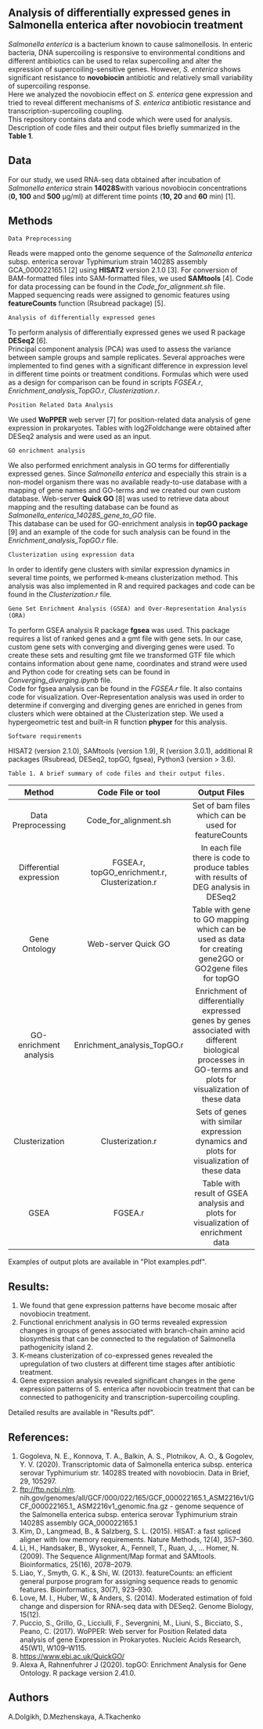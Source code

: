 ## Analysis of differentially expressed genes in Salmonella enterica after novobiocin treatment

*Salmonella enterica* is a bacterium known to cause salmonellosis. In enteric bacteria, DNA supercoiling is responsive to environmental conditions and different antibiotics can be used to relax supercoiling and alter the expression of supercoiling-sensitive genes. However, *S. enterica* shows significant resistance to **novobiocin** antibiotic and relatively small variability of supercoiling response.\
Here we analyzed the novobiocin effect on *S. enterica* gene expression and tried to reveal different mechanisms of *S. enterica* antibiotic resistance and transcription-supercoiling coupling.\
	This repository contains data and code which were used for analysis. Description of code files and their output files briefly summarized in the **Table 1**.


## Data

For our study, we used RNA-seq data obtained after incubation of *Salmonella enterica* strain **14028S**with various novobiocin concentrations (**0, 100** and **500** μg/ml) at different time points (**10, 20** and **60** min) [1].

## Methods

	Data Preprocessing
Reads were mapped onto the genome sequence of the *Salmonella enterica* subsp. enterica serovar Typhimurium strain 14028S assembly GCA_000022165.1 [2] using **HISAT2** version 2.1.0 [3]. For conversion of BAM-formatted files into SAM-formatted files, we used **SAMtools** [4]. Code for data processing can be found in the *Code_for_alignment.sh* file.\
Mapped sequencing reads were assigned  to genomic features using **featureCounts** function (Rsubread package) [5]. 

	Analysis of differentially expressed genes
To perform analysis of differentially expressed genes we used R package **DESeq2** [6].\
Principal component analysis (PCA) was used to assess the variance between sample groups and sample replicates. Several approaches were implemented to find genes with a significant difference in expression level in different time points or treatment conditions. Formulas which were used as a design for comparison can be found in scripts *FGSEA.r*, *Enrichment_analysis_TopGO.r*, *Clusterization.r*. 

	Position Related Data Analysis
We used **WoPPER** web server [7] for position-related data analysis of gene expression in prokaryotes. Tables with log2Foldchange were obtained after DESeq2 analysis and were used as an input.

	GO enrichment analysis
We also performed enrichment analysis in GO terms for differentially expressed genes. Since *Salmonella enterica* and especially this strain is a non-model organism there was no available ready-to-use database with a mapping of gene names and GO-terms and we created our own custom database. Web-server **Quick GO** [8] was used to retrieve data about mapping and the resulting database can be found as *Salmonella_enterica_14028S_gene_to_GO* file.\
This database can be used for GO-enrichment analysis in **topGO package**  [9] and an example of the code for such analysis can be found in the *Enrichment_analysis_TopGO.r* file.

	Clusterization using expression data
In order to identify gene clusters with similar expression dynamics in several time points, we performed k-means clusterization method. This analysis was also implemented in R and required packages and code can be found in the *Сlusterization.r* file. 

	Gene Set Enrichment Analysis (GSEA) and Over-Representation Analysis (ORA)
To perform GSEA analysis R package **fgsea** was used. This package requires a list of ranked genes and a gmt file with gene sets. In our case, custom gene sets with converging and diverging genes were used. To create these sets and resulting gmt file we transformed GTF file which contains information about gene name, coordinates and strand were used and Python code for creating sets can be found in *Converging_diverging.ipynb* file.\
Code for fgsea analysis can be found in the *FGSEA.r* file. It also contains code for visualization.
Over-Representation analysis was used in order to determine if converging and diverging genes are enriched in genes from clusters which were obtained at the Clusterization step. We used a hypergeometric test and built-in R function **phyper** for this analysis. 
 
	Software requirements
HISAT2 (version 2.1.0), SAMtools (version 1.9), R (version 3.0.1), additional R packages (Rsubread, DESeq2, topGO, fgsea), Python3 (version > 3.6). 

	Table 1. A brief summary of code files and their output files.

| Method | Code File or tool | Output Files |
| :---:  | :---:  | :---:  |
| Data Preprocessing  | Code_for_alignment.sh | Set of bam files which can be used for featureCounts |
| Differential expression | FGSEA.r, topGO_enrichment.r, Clusterization.r | In each file there is code to produce tables with results of DEG analysis in DESeq2 |
| Gene Ontology  |Web-server Quick GO  | Table with gene to GO mapping which can be used as data for creating gene2GO or GO2gene files for topGO |
| GO-enrichment analysis | Enrichment_analysis_TopGO.r | Enrichment of differentially expressed genes by genes associated with different biological processes in GO-terms and plots for visualization of these data |
| Clusterization | Сlusterization.r | Sets of genes with similar expression dynamics and plots for visualization of these data |
| GSEA | FGSEA.r | Table with result of GSEA analysis and plots for visualization of enrichment data |

Examples of output plots are available in "Plot examples.pdf".

## Results:

1) We found that gene expression patterns have become mosaic after novobiocin treatment.
2) Functional enrichment analysis in GO terms revealed expression changes in groups of genes associated with branch-chain amino acid biosynthesis that can be connected to the regulation of Salmonella pathogenicity island 2.
3) K-means clusterization of co-expressed genes revealed the upregulation of two clusters at different time stages after antibiotic treatment.
4) Gene expression analysis revealed significant changes in the gene expression patterns of S. enterica after novobiocin treatment that can be connected to pathogenicity and transcription-supercoiling coupling.

Detailed results are available in "Results.pdf".


## References:
1. Gogoleva, N. E., Konnova, T. A., Balkin, A. S., Plotnikov, A. O., & Gogolev, Y. V. (2020). Transcriptomic data of Salmonella enterica subsp. enterica serovar Typhimurium str. 14028S treated with novobiocin. Data in Brief, 29, 105297.
2. ftp://ftp.ncbi.nlm. nih.gov/genomes/all/GCF/000/022/165/GCF_000022165.1_ASM2216v1/GCF_000022165.1_ ASM2216v1_genomic.fna.gz - genome sequence of the Salmonella enterica subsp. enterica serovar Typhimurium strain 14028S assembly GCA_000022165.1
3. Kim, D., Langmead, B., & Salzberg, S. L. (2015). HISAT: a fast spliced aligner with low memory requirements. Nature Methods, 12(4), 357–360.
4. Li, H., Handsaker, B., Wysoker, A., Fennell, T., Ruan, J., … Homer, N. (2009). The Sequence Alignment/Map format and SAMtools. Bioinformatics, 25(16), 2078–2079.
5. Liao, Y., Smyth, G. K., & Shi, W. (2013). featureCounts: an efficient general purpose program for assigning sequence reads to genomic features. Bioinformatics, 30(7), 923–930.
6. Love, M. I., Huber, W., & Anders, S. (2014). Moderated estimation of fold change and dispersion for RNA-seq data with DESeq2. Genome Biology, 15(12).
7. Puccio, S., Grillo, G., Licciulli, F., Severgnini, M., Liuni, S., Bicciato, S., Peano, C. (2017). WoPPER: Web server for Position Related data analysis of gene Expression in Prokaryotes. Nucleic Acids Research, 45(W1), W109–W115.
8. https://www.ebi.ac.uk/QuickGO/
9. Alexa A, Rahnenfuhrer J (2020). topGO: Enrichment Analysis for Gene Ontology. R package version 2.41.0.


## Authors 

A.Dolgikh, D.Mezhenskaya, A.Tkachenko 
